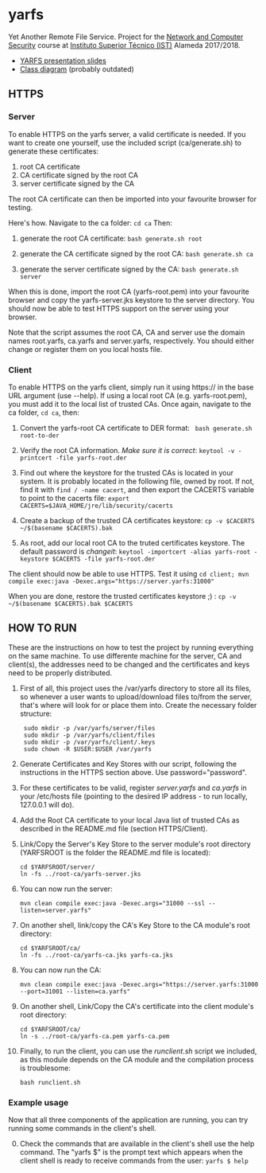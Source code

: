 # yarfs
Yet Another Remote File Service.
Project for the [Network and Computer Security](https://fenix.tecnico.ulisboa.pt/disciplinas/SIRS1795/2017-2018/1-semestre/objectivos) course at [Instituto Superior Técnico (IST)](https://tecnico.ulisboa.pt/en/) Alameda 2017/2018.

  * [YARFS presentation slides](https://docs.google.com/presentation/d/1RZdHLD40OcGNThiTdklW-ZBWWC1ImV0wZV8_GYNYTsk/edit?usp=sharing)
  * [Class diagram](https://drive.google.com/file/d/1c9LmjX7h3oKFkGlxqnT3f0CDbpJXWvBj/view?usp=sharing) (probably outdated)

## HTTPS

### Server
To enable HTTPS on the yarfs server, a valid certificate is needed.
If you want to create one yourself, use the included script (ca/generate.sh) to generate these certificates:
 1. root CA certificate
 2. CA certificate signed by the root CA
 3. server certificate signed by the CA

The root CA certificate can then be imported into your favourite browser for testing.

Here's how. Navigate to the ca folder:
`cd ca`
Then:
 1. generate the root CA certificate:
 `bash generate.sh root`

 2. generate the CA certificate signed by the root CA:
 `bash generate.sh ca`

 3. generate the server certificate signed by the CA:
 `bash generate.sh server`

When this is done, import the root CA (yarfs-root.pem) into your favourite browser and copy the yarfs-server.jks
keystore to the server directory. You should now be able to test HTTPS support on the server using your browser.

Note that the script assumes the root CA, CA and server use the domain names root.yarfs, ca.yarfs and server.yarfs,
respectively. You should either change or register them on you local hosts file.

### Client
To enable HTTPS on the yarfs client, simply run it using https:// in the base URL argument (use --help).
If using a local root CA (e.g. yarfs-root.pem), you must add it to the local list of trusted CAs.
Once again, navigate to the ca folder, `cd ca`, then:

 1. Convert the yarfs-root CA certificate to DER format:
 ` bash generate.sh root-to-der`

 2. Verify the root CA information. *Make sure it is correct*:
 `keytool -v -printcert -file yarfs-root.der`

 3. Find out where the keystore for the trusted CAs is located in your system. It is probably located in the following file, owned by root. If not, find it with `find / -name cacert`, and then export the CACERTS variable to point to the cacerts file:
 `export CACERTS=$JAVA_HOME/jre/lib/security/cacerts`

 4. Create a backup of the trusted CA certificates keystore:
 `cp -v $CACERTS ~/$(basename $CACERTS).bak`

 5. As root, add our local root CA to the truted certificates keystore. The default password is _changeit_:
 `keytool -importcert -alias yarfs-root -keystore $CACERTS -file yarfs-root.der`

The client should now be able to use HTTPS. Test it using
 `cd client; mvn compile exec:java -Dexec.args="https://server.yarfs:31000"`

When you are done, restore the trusted certificates keystore ;) :
 `cp -v ~/$(basename $CACERTS).bak $CACERTS`


## HOW TO RUN
These are the instructions on how to test the project by running everything on
the same machine.
To use differente machine for the server, CA and client(s), the addresses need
to be changed and the certificates and keys need to be properly distributed.

1. First of all, this project uses the /var/yarfs directory to store all its files,
   so whenever a user wants to upload/download files to/from the server, that's where
   will look for or place them into. Create the necessary folder structure:
   ```
	sudo mkdir -p /var/yarfs/server/files
	sudo mkdir -p /var/yarfs/client/files
	sudo mkdir -p /var/yarfs/client/.keys
	sudo chown -R $USER:$USER /var/yarfs
	```

2. Generate Certificates and Key Stores with our script, following the instructions in the HTTPS section above. Use password="password".

3. For these certificates to be valid, register *server.yarfs* and *ca.yarfs* in your /etc/hosts file (pointing to the desired IP address - to run locally, 127.0.0.1 will do).

4. Add the Root CA certificate to your local Java list of trusted CAs as described in the README.md file (section HTTPS/Client).

5. Link/Copy the Server's Key Store to the server module's root directory (YARFSROOT is the folder the README.md file is located):
	```
	cd $YARFSROOT/server/
	ln -fs ../root-ca/yarfs-server.jks
	```

6. You can now run the server:
	```
	mvn clean compile exec:java -Dexec.args="31000 --ssl --listen=server.yarfs"
	```

7. On another shell, link/copy the CA's Key Store to the CA module's root directory:
	```
	cd $YARFSROOT/ca/
	ln -fs ../root-ca/yarfs-ca.jks yarfs-ca.jks
	```

8. You can now run the CA:
	```
	mvn clean compile exec:java -Dexec.args="https://server.yarfs:31000 --port=31001 --listen=ca.yarfs"
	```

9. On another shell, Link/Copy the CA's certificate into the client module's root directory:
	```
	cd $YARFSROOT/ca/
	ln -s ../root-ca/yarfs-ca.pem yarfs-ca.pem
	```

10. Finally, to run the client, you can use the *runclient.sh* script we included,
    as this module depends on the CA module and the compilation process is troublesome:
    ```
    bash runclient.sh
    ```

### Example usage
Now that all three components of the application are running, you can try running
some commands in the client's shell.

0. Check the commands that are available in the client's shell use the help command.
The "yarfs $" is the prompt text which appears when the client shell is ready to
receive commands from the user:
	`yarfs $ help`
